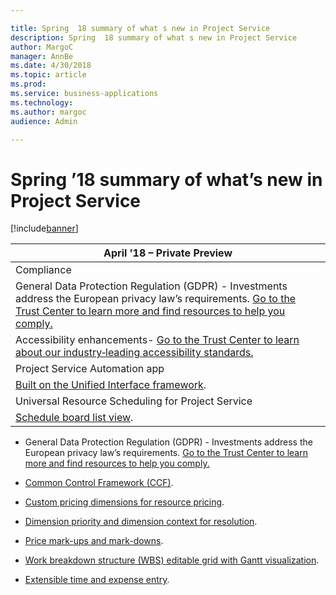 ```yaml
---

title: Spring  18 summary of what s new in Project Service
description: Spring  18 summary of what s new in Project Service
author: MargoC
manager: AnnBe
ms.date: 4/30/2018
ms.topic: article
ms.prod: 
ms.service: business-applications
ms.technology: 
ms.author: margoc
audience: Admin

---
```

#  Spring ’18 summary of what’s new in Project Service




[!include[banner](../../../includes/banner.md)]

| April ’18 – Private Preview                                                                                                                                                                                                                                   |
|---------------------------------------------------------------------------------------------------------------------------------------------------------------------------------------------------------------------------------------------------------------|
| Compliance                                                                                                                                                                                                                                                    |
| General Data Protection Regulation (GDPR) - Investments address the European privacy law’s requirements. [Go to the Trust Center to learn more and find resources to help you comply.](https://www.microsoft.com/en-us/TrustCenter/Privacy/gdpr/default.aspx) |
| Accessibility enhancements- [Go to the Trust Center to learn about our industry‑leading accessibility standards.](https://www.microsoft.com/en-us/trustcenter/compliance/accessibility)                                                                       |
| Project Service Automation app                                                                                                                                                                                                                                |
| [Built on the Unified Interface framework](project-service-app-enhancements).                                                                                                                                                                                                 |
| Universal Resource Scheduling for Project Service                                                                                                                                                                                                             |
| [Schedule board list view](universal-resource-scheduling-project-service).                                                                                                                                                                                                          |

-   General Data Protection Regulation (GDPR) - Investments address the European
    privacy law’s requirements. [Go to the Trust Center to learn more and find
    resources to help you
    comply.](https://www.microsoft.com/en-us/TrustCenter/Privacy/gdpr/default.aspx)

-   [Common Control Framework (CCF)](project-service-app-enhancements).

-   [Custom pricing dimensions for resource
    pricing](project-service-app-enhancements).

-   [Dimension priority and dimension context for
    resolution](project-service-app-enhancements).

-   [Price mark-ups and mark-downs](_Price_mark-ups_and).

-   [Work breakdown structure (WBS) editable grid with Gantt
    visualization](project-service-app-enhancements).

-   [Extensible time and expense entry](project-service-app-enhancements).
